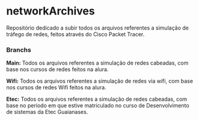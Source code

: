 # networkArchives
Repositório dedicado a subir todos os arquivos referentes a simulação de tráfego de redes, feitos através do Cisco Packet Tracer.
### Branchs
**Main:** Todos os arquivos referentes a simulação de redes cabeadas, com base nos cursos de redes feitos na alura.

**Wifi:** Todos os arquivos referentes a simulação de redes via wifi, com base nos cursos de redes Wifi feitos na alura.

**Etec:** Todos os arquivos referentes a simulação de redes cabeadas, com base no periodo em que estive matriculado no curso de Desenvolvimento de sistemas da Etec Guaianases.
